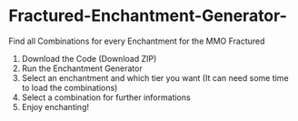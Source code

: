 # Fractured-Enchantment-Generator-
Find all Combinations for every Enchantment for the MMO Fractured

1. Download the Code (Download ZIP)
2. Run the Enchantment Generator
3. Select an enchantment and which tier you want (It can need some time to load the combinations)
4. Select a combination for further informations
5. Enjoy enchanting!
